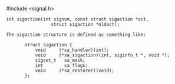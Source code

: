  #include <signal.h>

    int sigaction(int signum, const struct sigaction *act,
                     struct sigaction *oldact);
                     
    The sigaction structure is defined as something like:

           struct sigaction {
               void     (*sa_handler)(int);
               void     (*sa_sigaction)(int, siginfo_t *, void *);
               sigset_t   sa_mask;
               int        sa_flags;
               void     (*sa_restorer)(void);
           };